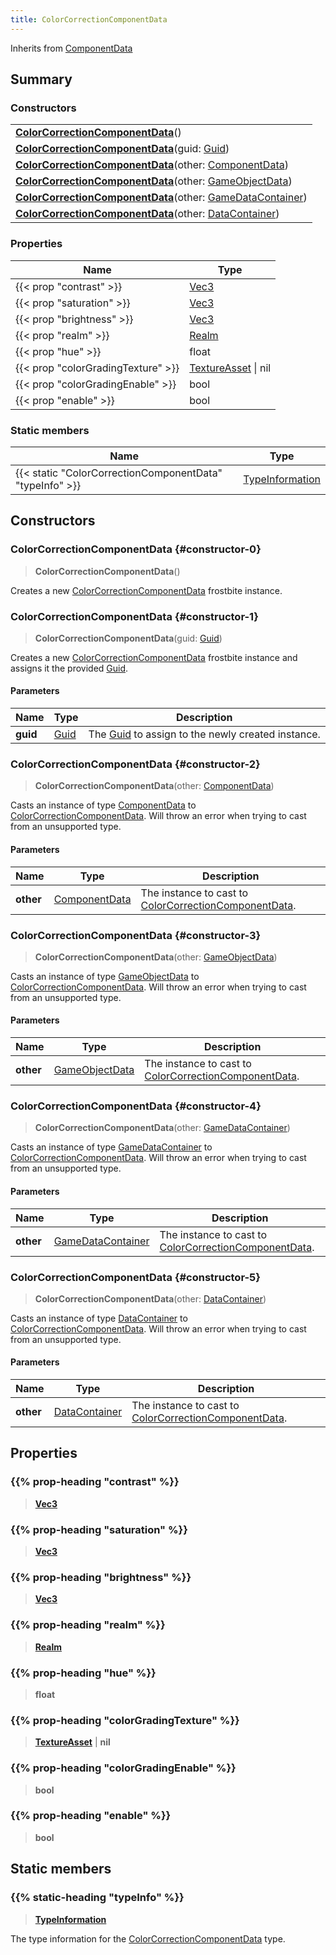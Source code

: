 ```yaml
---
title: ColorCorrectionComponentData
---
```


Inherits from [ComponentData](/vext/ref/fb/componentdata)

## Summary

### Constructors

|  |
| --- |
| **[ColorCorrectionComponentData](#constructor-0)**() |
| **[ColorCorrectionComponentData](#constructor-1)**(guid: [Guid](/vext/ref/shared/type/guid)) |
| **[ColorCorrectionComponentData](#constructor-2)**(other: [ComponentData](/vext/ref/fb/componentdata)) |
| **[ColorCorrectionComponentData](#constructor-3)**(other: [GameObjectData](/vext/ref/fb/gameobjectdata)) |
| **[ColorCorrectionComponentData](#constructor-4)**(other: [GameDataContainer](/vext/ref/fb/gamedatacontainer)) |
| **[ColorCorrectionComponentData](#constructor-5)**(other: [DataContainer](/vext/ref/shared/type/datacontainer)) |

### Properties

| Name | Type |
| ---- | ---- |
| {{< prop "contrast" >}} | [Vec3](/vext/ref/shared/type/vec3) |
| {{< prop "saturation" >}} | [Vec3](/vext/ref/shared/type/vec3) |
| {{< prop "brightness" >}} | [Vec3](/vext/ref/shared/type/vec3) |
| {{< prop "realm" >}} | [Realm](/vext/ref/fb/realm) |
| {{< prop "hue" >}} | float |
| {{< prop "colorGradingTexture" >}} | [TextureAsset](/vext/ref/fb/textureasset) \| nil |
| {{< prop "colorGradingEnable" >}} | bool |
| {{< prop "enable" >}} | bool |

### Static members

| Name | Type |
| ---- | ---- |
| {{< static "ColorCorrectionComponentData" "typeInfo" >}} | [TypeInformation](/vext/ref/shared/type/typeinformation) |

## Constructors

### ColorCorrectionComponentData {#constructor-0}

> **ColorCorrectionComponentData**()

Creates a new [ColorCorrectionComponentData](/vext/ref/fb/colorcorrectioncomponentdata) frostbite instance.

### ColorCorrectionComponentData {#constructor-1}

> **ColorCorrectionComponentData**(guid: [Guid](/vext/ref/shared/type/guid))

Creates a new [ColorCorrectionComponentData](/vext/ref/fb/colorcorrectioncomponentdata) frostbite instance and assigns it the provided [Guid](/vext/ref/shared/type/guid).

#### Parameters

| Name | Type | Description |
| ---- | ---- | ----------- |
| **guid** | [Guid](/vext/ref/shared/type/guid) | The [Guid](/vext/ref/shared/type/guid) to assign to the newly created instance. |

### ColorCorrectionComponentData {#constructor-2}

> **ColorCorrectionComponentData**(other: [ComponentData](/vext/ref/fb/componentdata))

Casts an instance of type [ComponentData](/vext/ref/fb/componentdata) to [ColorCorrectionComponentData](/vext/ref/fb/colorcorrectioncomponentdata). Will throw an error when trying to cast from an unsupported type.

#### Parameters

| Name | Type | Description |
| ---- | ---- | ----------- |
| **other** | [ComponentData](/vext/ref/fb/componentdata) | The instance to cast to [ColorCorrectionComponentData](/vext/ref/fb/colorcorrectioncomponentdata). |

### ColorCorrectionComponentData {#constructor-3}

> **ColorCorrectionComponentData**(other: [GameObjectData](/vext/ref/fb/gameobjectdata))

Casts an instance of type [GameObjectData](/vext/ref/fb/gameobjectdata) to [ColorCorrectionComponentData](/vext/ref/fb/colorcorrectioncomponentdata). Will throw an error when trying to cast from an unsupported type.

#### Parameters

| Name | Type | Description |
| ---- | ---- | ----------- |
| **other** | [GameObjectData](/vext/ref/fb/gameobjectdata) | The instance to cast to [ColorCorrectionComponentData](/vext/ref/fb/colorcorrectioncomponentdata). |

### ColorCorrectionComponentData {#constructor-4}

> **ColorCorrectionComponentData**(other: [GameDataContainer](/vext/ref/fb/gamedatacontainer))

Casts an instance of type [GameDataContainer](/vext/ref/fb/gamedatacontainer) to [ColorCorrectionComponentData](/vext/ref/fb/colorcorrectioncomponentdata). Will throw an error when trying to cast from an unsupported type.

#### Parameters

| Name | Type | Description |
| ---- | ---- | ----------- |
| **other** | [GameDataContainer](/vext/ref/fb/gamedatacontainer) | The instance to cast to [ColorCorrectionComponentData](/vext/ref/fb/colorcorrectioncomponentdata). |

### ColorCorrectionComponentData {#constructor-5}

> **ColorCorrectionComponentData**(other: [DataContainer](/vext/ref/shared/type/datacontainer))

Casts an instance of type [DataContainer](/vext/ref/shared/type/datacontainer) to [ColorCorrectionComponentData](/vext/ref/fb/colorcorrectioncomponentdata). Will throw an error when trying to cast from an unsupported type.

#### Parameters

| Name | Type | Description |
| ---- | ---- | ----------- |
| **other** | [DataContainer](/vext/ref/shared/type/datacontainer) | The instance to cast to [ColorCorrectionComponentData](/vext/ref/fb/colorcorrectioncomponentdata). |

## Properties

### {{% prop-heading "contrast" %}}

> **[Vec3](/vext/ref/shared/type/vec3)**

### {{% prop-heading "saturation" %}}

> **[Vec3](/vext/ref/shared/type/vec3)**

### {{% prop-heading "brightness" %}}

> **[Vec3](/vext/ref/shared/type/vec3)**

### {{% prop-heading "realm" %}}

> **[Realm](/vext/ref/fb/realm)**

### {{% prop-heading "hue" %}}

> **float**

### {{% prop-heading "colorGradingTexture" %}}

> **[TextureAsset](/vext/ref/fb/textureasset)** \| **nil**

### {{% prop-heading "colorGradingEnable" %}}

> **bool**

### {{% prop-heading "enable" %}}

> **bool**

## Static members

### {{% static-heading "typeInfo" %}}

> **[TypeInformation](/vext/ref/shared/type/typeinformation)**

The type information for the [ColorCorrectionComponentData](/vext/ref/fb/colorcorrectioncomponentdata) type.

